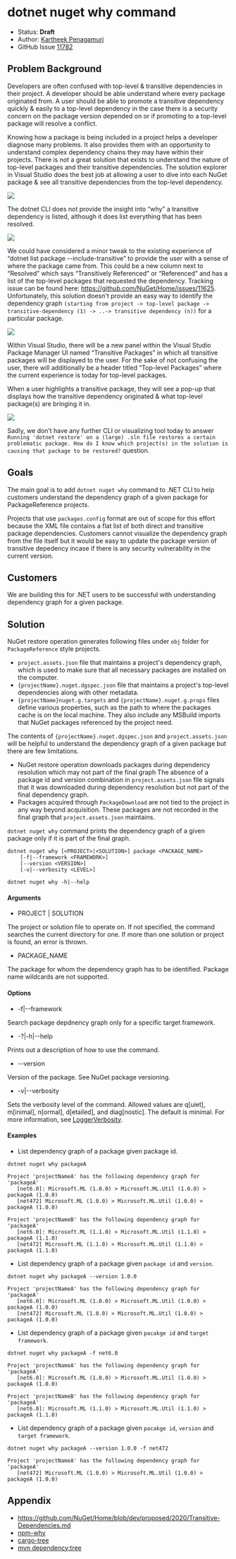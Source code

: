 # dotnet nuget why command

- Status: **Draft**
- Author: [Kartheek Penagamuri](https://github.com/kartheekp-ms)
- GitHub Issue [11782](https://github.com/NuGet/Home/issues/11782)

## Problem Background

Developers are often confused with top-level & transitive dependencies in their project. A developer should be able understand where every package originated from. A user should be able to promote a transitive dependency quickly & easily to a top-level dependency in the case there is a security concern on the package version depended on or if promoting to a top-level package will resolve a conflict.

Knowing how a package is being included in a project helps a developer diagnose many problems. It also provides them with an opportunity to understand complex dependency chains they may have within their projects. There is not a great solution that exists to understand the nature of top-level packages and their transitive dependencies. The solution explorer in Visual Studio does the best job at allowing a user to dive into each NuGet package & see all transitive dependencies from the top-level dependency.

![](../../meta/resources/TransitiveDependencies/SolutionView.png)

The dotnet CLI does not provide the insight into “why” a transitive dependency is listed, although it does list everything that has been resolved.

![](../../meta/resources/TransitiveDependencies/DotNetCLI.png)

We could have considered a minor tweak to the existing experience of “dotnet list package --include-transitive” to provide the user with a sense of where the package came from. This could be a new column next to “Resolved” which says “Transitively Referenced” or “Referenced” and has a list of the top-level packages that requested the dependency. Tracking issue can be found here: https://github.com/NuGet/Home/issues/11625. Unfortunately, this solution doesn't provide an easy way to identify the dependency graph `(starting from project -> top-level package -> transitive-dependency (1) -> ..-> transitive dependency (n))` for a particular package.

![](../../meta/resources/TransitiveDependencies/TransitiveDotNetCLI.png)

Within Visual Studio, there will be a new panel within the Visual Studio Package Manager UI named “Transitive Packages” in which all transitive packages will be displayed to the user. For the sake of not confusing the user, there will additionally be a header titled “Top-level Packages” where the current experience is today for top-level packages.

When a user highlights a transitive package, they will see a pop-up that displays how the transitive dependency originated & what top-level package(s) are bringing it in.

![](../../meta/resources/TransitiveDependencies/TransitiveVSPMUI.png)

Sadly, we don’t have any further CLI or visualizing tool today to answer `Running 'dotnet restore' on a (large) .sln file restores a certain problematic package. How do I know which project(s) in the solution is causing that package to be restored?` question.

## Goals
The main goal is to add `dotnet nuget why` command to .NET CLI to help customers understand the dependency graph of a given package for PackageReference projects.

Projects that use `packages.config` format are out of scope for this effort because the XML file contains a flat list of both direct and transitive package dependencies. Customers cannot visualize the dependency graph from the file itself but it would be easy to update the package version of transitive depedency incase if there is any security vulnerability in the current version.

## Customers
We are building this for .NET users to be successful with understanding dependency graph for a given package.

## Solution
NuGet restore operation generates following files under `obj` folder for `PackageReference` style projects.
- `project.assets.json` file that maintains a project's dependency graph, which is used to make sure that all necessary packages are installed on the computer.
- `{projectName}.nuget.dgspec.json` file that maintains a project's top-level dependencies along with other metadata.
- `{projectName}nuget.g.targets` and `{projectName}.nuget.g.props` files define various properties, such as the path to where the packages cache is on the local machine. They also include any MSBuild imports that NuGet packages referenced by the project need.

The contents of `{projectName}.nuget.dgspec.json` and `project.assets.json` will be helpful to understand the dependency graph of a given package but there are few limitations.

-  NuGet restore operation downloads packages during dependency resolution which may not part of the final graph The absence of a package id and version combination in `project.assets.json` file signals that it was downloaded during dependency resolution but not part of the final dependency graph.
- Packages acquired through `PackageDownload` are not tied to the project in any way beyond acquisition. These packages are not recorded in the final graph that `project.assets.json` maintains.

`dotnet nuget why` command prints the dependency graph of a given package only if it is part of the final graph.

```
dotnet nuget why [<PROJECT>|<SOLUTION>] package <PACKAGE_NAME>
    [-f|--framework <FRAMEWORK>]
    [--version <VERSION>]
    [-v|--verbosity <LEVEL>]

dotnet nuget why -h|--help
```
#### Arguments

- PROJECT | SOLUTION

The project or solution file to operate on. If not specified, the command searches the current directory for one. If more than one solution or project is found, an error is thrown.

- PACKAGE_NAME

The package for whom the dependency graph has to be identified. Package name wildcards are not supported.

#### Options

- -f|--framework <FRAMEWORK>

Search package depdnency graph only for a specific target framework.

- -?|-h|--help

Prints out a description of how to use the command.

- --version <VERSION>

Version of the package. See NuGet package versioning.

- -v|--verbosity <VERSION>

Sets the verbosity level of the command. Allowed values are q[uiet], m[inimal], n[ormal], d[etailed], and diag[nostic]. The default is minimal. For more information, see [LoggerVerbosity](https://docs.microsoft.com/en-us/dotnet/api/microsoft.build.framework.loggerverbosity).

#### Examples

- List dependency graph of a package given package id.

```
dotnet nuget why packageA

Project 'projectNameA' has the following dependency graph for 'packageA'
   [net6.0]: Microsoft.ML (1.0.0) > Microsoft.ML.Util (1.0.0) > packageA (1.0.0)
   [net472] Microsoft.ML (1.0.0) > Microsoft.ML.Util (1.0.0) > packageA (1.0.0)

Project 'projectNameB' has the following dependency graph for 'packageA'
   [net6.0]: Microsoft.ML (1.1.0) > Microsoft.ML.Util (1.1.0) > packageA (1.1.0)
   [net472] Microsoft.ML (1.1.0) > Microsoft.ML.Util (1.1.0) > packageA (1.1.0)
```

- List dependency graph of a package given `package id` and `version`.

```
dotnet nuget why packageA --version 1.0.0

Project 'projectNameA' has the following dependency graph for 'packageA'
   [net6.0]: Microsoft.ML (1.0.0) > Microsoft.ML.Util (1.0.0) > packageA (1.0.0)
   [net472] Microsoft.ML (1.0.0) > Microsoft.ML.Util (1.0.0) > packageA (1.0.0)
```
- List dependency graph of a package given `pacakge id` and `target framework`.

```
dotnet nuget why packageA -f net6.0

Project 'projectNameA' has the following dependency graph for 'packageA'
   [net6.0]: Microsoft.ML (1.0.0) > Microsoft.ML.Util (1.0.0) > packageA (1.0.0)

Project 'projectNameB' has the following dependency graph for 'packageA'
   [net6.0]: Microsoft.ML (1.1.0) > Microsoft.ML.Util (1.1.0) > packageA (1.1.0)
```

- List dependency graph of a package given `pacakge id`, `version` and `target framework`.

```
dotnet nuget why packageA --version 1.0.0 -f net472

Project 'projectNameA' has the following dependency graph for 'packageA'
   [net472] Microsoft.ML (1.0.0) > Microsoft.ML.Util (1.0.0) > packageA (1.0.0)
```

## Appendix

- https://github.com/NuGet/Home/blob/dev/proposed/2020/Transitive-Dependencies.md
- [npm-why](https://github.com/amio/npm-why#npm-why-)
- [cargo-tree](https://doc.rust-lang.org/cargo/commands/cargo-tree.html)
- [mvn dependency:tree](https://maven.apache.org/plugins/maven-dependency-plugin/usage.html#dependency:tree)

